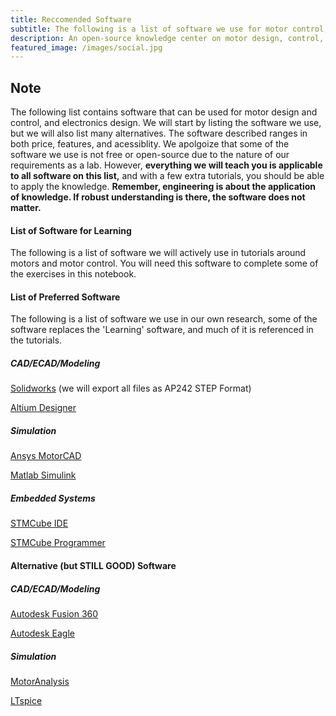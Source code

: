 ```yaml
---
title: Reccomended Software
subtitle: The following is a list of software we use for motor control, design, and testing.
description: An open-source knowledge center on motor design, control, and testing for electric vehicles and robotics.
featured_image: /images/social.jpg
---
```


## Note

The following list contains software that can be used for motor design and control, and electronics design. We will start by listing the software we use, but we will also list many alternatives. The software described ranges in both price, features, and acessiblity. We apolgoize that some of the software we use is not free or open-source due to the nature of our requirements as a lab. However, **everything we will teach you is applicable to all software on this list,** and with a few extra tutorials, you should be able to apply the knowledge. **Remember, engineering is about the application of knowledge. If robust understanding is there, the software does not matter.**

#### List of Software for Learning

The following is a list of software we will actively use in tutorials around motors and motor control. You will need this software to complete some of the exercises in this notebook. 

#### List of Preferred Software

The following is a list of software we use in our own research, some of the software replaces the 'Learning' software, and much of it is referenced in the tutorials. 

##### CAD/ECAD/Modeling

[Solidworks]() (we will export all files as AP242 STEP Format)

[Altium Designer]()

##### Simulation

[Ansys MotorCAD]()

[Matlab Simulink]()

##### Embedded Systems

[STMCube IDE]()

[STMCube Programmer]()

#### Alternative (but STILL GOOD) Software

##### CAD/ECAD/Modeling

[Autodesk Fusion 360]()

[Autodesk Eagle]()

##### Simulation

[MotorAnalysis]()

[LTspice]()